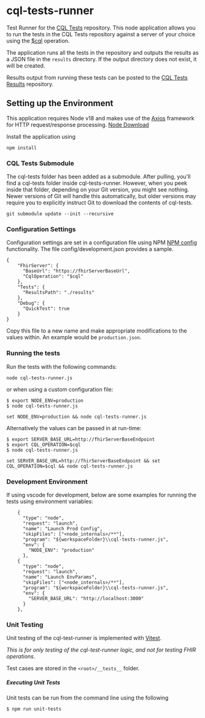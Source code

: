 # cql-tests-runner

Test Runner for the [CQL Tests](https://github.com/cqframework/cql-tests) repository. This node application allows you to run the tests in the CQL Tests repository against a server of your choice using the [$cql](https://hl7.org/fhir/uv/cql/1.0.0-snapshot/OperationDefinition-cql-cql.html) operation.

The application runs all the tests in the repository and outputs the results as a JSON file in the `results` directory. If the output directory does not exist, it will be created.

Results output from running these tests can be posted to the [CQL Tests Results](https://github.com/cqframework/cql-tests-results) repository.

## Setting up the Environment

This application requires Node v18 and makes use of the [Axios](https://axios-http.com/docs/intro) framework for HTTP request/response processing. [Node Download](https://nodejs.org/en/download)

Install the application using

```
npm install
```

### CQL Tests Submodule

The cql-tests folder has been added as a submodule. After pulling, you'll find a cql-tests folder inside cql-tests-runner. However, when you peek inside that folder, depending on your Git version, you might see nothing. Newer versions of Git will handle this automatically, but older versions may require you to explicitly instruct Git to download the contents of cql-tests.

```
git submodule update --init --recursive
```

### Configuration Settings

Configuration settings are set in a configuration file using NPM [NPM config](https://www.npmjs.com/package/config) functionality. The file config/development.json provides a sample.

```
{
    "FhirServer": {
      "BaseUrl": "https://fhirServerBaseUrl",
      "CqlOperation": "$cql"
    },
    "Tests": {
      "ResultsPath": "./results"
    },
    "Debug": {
      "QuickTest": true
    }
}
```

Copy this file to a new name and make appropriate modifications to the values within. An example would be `production.json`.

### Running the tests

Run the tests with the following commands:

```
node cql-tests-runner.js
```

or when using a custom configuration file:

```
$ export NODE_ENV=production
$ node cql-tests-runner.js
```

```
set NODE_ENV=production && node cql-tests-runner.js
```

Alternatively the values can be passed in at run-time:

```
$ export SERVER_BASE_URL=http://fhirServerBaseEndpoint
$ export CQL_OPERATION=$cql
$ node cql-tests-runner.js
```

```
set SERVER_BASE_URL=http://fhirServerBaseEndpoint && set CQL_OPERATION=$cql && node cql-tests-runner.js
```

### Development Environment

If using vscode for development, below are some examples for running the tests using environment variables:

```
    {
      "type": "node",
      "request": "launch",
      "name": "Launch Prod Config",
      "skipFiles": ["<node_internals>/**"],
      "program": "${workspaceFolder}\\cql-tests-runner.js",
      "env": {
        "NODE_ENV": "production"
      },
    {
      "type": "node",
      "request": "launch",
      "name": "Launch EnvParams",
      "skipFiles": ["<node_internals>/**"],
      "program": "${workspaceFolder}\\cql-tests-runner.js",
      "env": {
        "SERVER_BASE_URL": "http://localhost:3000"
      }
    },
```

### Unit Testing

Unit testing of the cql-test-runner is implemented with [Vitest](https://vitest.dev/).

_This is for only testing of the cql-test-runner logic, and not for testing FHIR operations._

Test cases are stored in the `<root>/__tests__` folder.

##### Executing Unit Tests

Unit tests can be run from the command line using the following

```
$ npm run unit-tests
```
